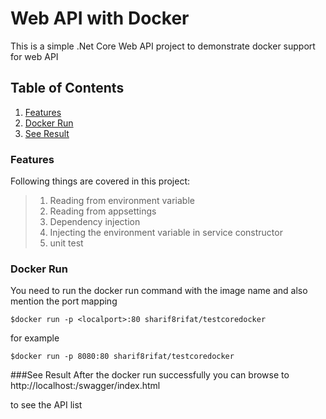 
# Web API with Docker

This is a simple .Net Core Web API project to demonstrate docker support for web API


## Table of Contents
1. [Features](#feature)
2. [Docker Run](#docker)
3. [See Result](#output)
<a name="feature"></a>
### Features
Following things are covered in this project:

>  1. Reading from environment variable
>  2. Reading from appsettings 
>  3. Dependency injection
>  4. Injecting the environment variable in service constructor
>  5. unit test

<a name="docker"></a>
### Docker Run
You need to run the docker run command with the image name and also mention the port mapping

```
$docker run -p <localport>:80 sharif8rifat/testcoredocker
```
for example
```
$docker run -p 8080:80 sharif8rifat/testcoredocker
```
<a name="output"></a>
###See Result
After the docker run successfully  you can browse to 
http://localhost:<mapped-port>/swagger/index.html

to see the API list 